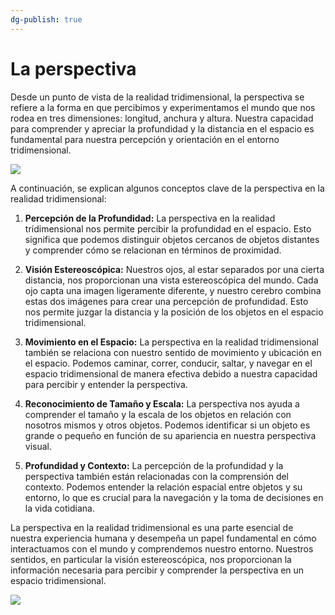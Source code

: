 ```yaml
---
dg-publish: true
---
```


# La perspectiva

Desde un punto de vista de la realidad tridimensional, la perspectiva se refiere a la forma en que percibimos y experimentamos el mundo que nos rodea en tres dimensiones: longitud, anchura y altura. Nuestra capacidad para comprender y apreciar la profundidad y la distancia en el espacio es fundamental para nuestra percepción y orientación en el entorno tridimensional.

![](https://i.imgur.com/SFtAKdB.png)


A continuación, se explican algunos conceptos clave de la perspectiva en la realidad tridimensional:

1. **Percepción de la Profundidad:** La perspectiva en la realidad tridimensional nos permite percibir la profundidad en el espacio. Esto significa que podemos distinguir objetos cercanos de objetos distantes y comprender cómo se relacionan en términos de proximidad.

2. **Visión Estereoscópica:** Nuestros ojos, al estar separados por una cierta distancia, nos proporcionan una vista estereoscópica del mundo. Cada ojo capta una imagen ligeramente diferente, y nuestro cerebro combina estas dos imágenes para crear una percepción de profundidad. Esto nos permite juzgar la distancia y la posición de los objetos en el espacio tridimensional.

3. **Movimiento en el Espacio:** La perspectiva en la realidad tridimensional también se relaciona con nuestro sentido de movimiento y ubicación en el espacio. Podemos caminar, correr, conducir, saltar, y navegar en el espacio tridimensional de manera efectiva debido a nuestra capacidad para percibir y entender la perspectiva.

4. **Reconocimiento de Tamaño y Escala:** La perspectiva nos ayuda a comprender el tamaño y la escala de los objetos en relación con nosotros mismos y otros objetos. Podemos identificar si un objeto es grande o pequeño en función de su apariencia en nuestra perspectiva visual.

5. **Profundidad y Contexto:** La percepción de la profundidad y la perspectiva también están relacionadas con la comprensión del contexto. Podemos entender la relación espacial entre objetos y su entorno, lo que es crucial para la navegación y la toma de decisiones en la vida cotidiana.

La perspectiva en la realidad tridimensional es una parte esencial de nuestra experiencia humana y desempeña un papel fundamental en cómo interactuamos con el mundo y comprendemos nuestro entorno. Nuestros sentidos, en particular la visión estereoscópica, nos proporcionan la información necesaria para percibir y comprender la perspectiva en un espacio tridimensional.

![](https://i.imgur.com/F4KkdvH.jpg)
